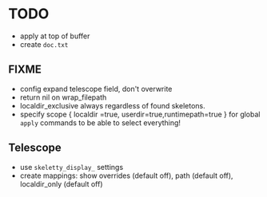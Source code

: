 # TODO
* apply at top of buffer
* create `doc.txt` 

## FIXME
* config expand telescope field, don't overwrite
* return nil on wrap_filepath
* localdir_exclusive always regardless of found skeletons. 
*  specify scope { localdir =true, userdir=true,runtimepath=true } for global `apply` commands to be able to select everything!

## Telescope
* use `skeletty_display_` settings 
* create mappings: show overrides (default off), path (default off), localdir_only (default off)

